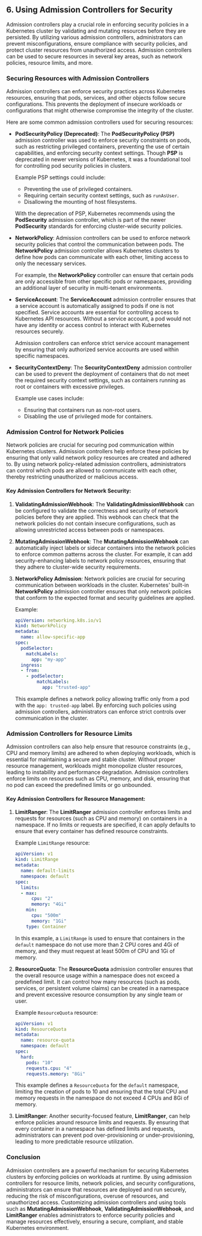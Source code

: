 ## 6. **Using Admission Controllers for Security**

Admission controllers play a crucial role in enforcing security policies in a Kubernetes cluster by validating and mutating resources before they are persisted. By utilizing various admission controllers, administrators can prevent misconfigurations, ensure compliance with security policies, and protect cluster resources from unauthorized access. Admission controllers can be used to secure resources in several key areas, such as network policies, resource limits, and more.

### **Securing Resources with Admission Controllers**

Admission controllers can enforce security practices across Kubernetes resources, ensuring that pods, services, and other objects follow secure configurations. This prevents the deployment of insecure workloads or configurations that might otherwise compromise the integrity of the cluster.

Here are some common admission controllers used for securing resources:

- **PodSecurityPolicy (Deprecated)**:
  The **PodSecurityPolicy (PSP)** admission controller was used to enforce security constraints on pods, such as restricting privileged containers, preventing the use of certain capabilities, and enforcing security context settings. Though **PSP** is deprecated in newer versions of Kubernetes, it was a foundational tool for controlling pod security policies in clusters.

  Example PSP settings could include:
  - Preventing the use of privileged containers.
  - Requiring certain security context settings, such as `runAsUser`.
  - Disallowing the mounting of host filesystems.

  With the deprecation of PSP, Kubernetes recommends using the **PodSecurity** admission controller, which is part of the newer **PodSecurity** standards for enforcing cluster-wide security policies.

- **NetworkPolicy**:
  Admission controllers can be used to enforce network security policies that control the communication between pods. The **NetworkPolicy** admission controller allows Kubernetes clusters to define how pods can communicate with each other, limiting access to only the necessary services.

  For example, the **NetworkPolicy** controller can ensure that certain pods are only accessible from other specific pods or namespaces, providing an additional layer of security in multi-tenant environments.

- **ServiceAccount**:
  The **ServiceAccount** admission controller ensures that a service account is automatically assigned to pods if one is not specified. Service accounts are essential for controlling access to Kubernetes API resources. Without a service account, a pod would not have any identity or access control to interact with Kubernetes resources securely.

  Admission controllers can enforce strict service account management by ensuring that only authorized service accounts are used within specific namespaces.

- **SecurityContextDeny**:
  The **SecurityContextDeny** admission controller can be used to prevent the deployment of containers that do not meet the required security context settings, such as containers running as root or containers with excessive privileges.

  Example use cases include:
  - Ensuring that containers run as non-root users.
  - Disabling the use of privileged mode for containers.

### **Admission Control for Network Policies**

Network policies are crucial for securing pod communication within Kubernetes clusters. Admission controllers help enforce these policies by ensuring that only valid network policy resources are created and adhered to. By using network policy-related admission controllers, administrators can control which pods are allowed to communicate with each other, thereby restricting unauthorized or malicious access.

#### Key Admission Controllers for Network Security:
1. **ValidatingAdmissionWebhook**:
   The **ValidatingAdmissionWebhook** can be configured to validate the correctness and security of network policies before they are applied. This webhook can check that the network policies do not contain insecure configurations, such as allowing unrestricted access between pods or namespaces.

2. **MutatingAdmissionWebhook**:
   The **MutatingAdmissionWebhook** can automatically inject labels or sidecar containers into the network policies to enforce common patterns across the cluster. For example, it can add security-enhancing labels to network policy resources, ensuring that they adhere to cluster-wide security requirements.

3. **NetworkPolicy Admission**:
   Network policies are crucial for securing communication between workloads in the cluster. Kubernetes' built-in **NetworkPolicy** admission controller ensures that only network policies that conform to the expected format and security guidelines are applied.

   Example:
   ```yaml
   apiVersion: networking.k8s.io/v1
   kind: NetworkPolicy
   metadata:
     name: allow-specific-app
   spec:
     podSelector:
       matchLabels:
         app: "my-app"
     ingress:
     - from:
       - podSelector:
           matchLabels:
             app: "trusted-app"
   ```
   This example defines a network policy allowing traffic only from a pod with the `app: trusted-app` label. By enforcing such policies using admission controllers, administrators can enforce strict controls over communication in the cluster.

### **Admission Controllers for Resource Limits**

Admission controllers can also help ensure that resource constraints (e.g., CPU and memory limits) are adhered to when deploying workloads, which is essential for maintaining a secure and stable cluster. Without proper resource management, workloads might monopolize cluster resources, leading to instability and performance degradation. Admission controllers enforce limits on resources such as CPU, memory, and disk, ensuring that no pod can exceed the predefined limits or go unbounded.

#### Key Admission Controllers for Resource Management:
1. **LimitRanger**:
   The **LimitRanger** admission controller enforces limits and requests for resources (such as CPU and memory) on containers in a namespace. If no limits or requests are specified, it can apply defaults to ensure that every container has defined resource constraints.

   Example `LimitRange` resource:
   ```yaml
   apiVersion: v1
   kind: LimitRange
   metadata:
     name: default-limits
     namespace: default
   spec:
     limits:
     - max:
         cpu: "2"
         memory: "4Gi"
       min:
         cpu: "500m"
         memory: "1Gi"
       type: Container
   ```
   In this example, a `LimitRange` is used to ensure that containers in the `default` namespace do not use more than 2 CPU cores and 4Gi of memory, and they must request at least 500m of CPU and 1Gi of memory.

2. **ResourceQuota**:
   The **ResourceQuota** admission controller ensures that the overall resource usage within a namespace does not exceed a predefined limit. It can control how many resources (such as pods, services, or persistent volume claims) can be created in a namespace and prevent excessive resource consumption by any single team or user.

   Example `ResourceQuota` resource:
   ```yaml
   apiVersion: v1
   kind: ResourceQuota
   metadata:
     name: resource-quota
     namespace: default
   spec:
     hard:
       pods: "10"
       requests.cpu: "4"
       requests.memory: "8Gi"
   ```
   This example defines a `ResourceQuota` for the `default` namespace, limiting the creation of pods to 10 and ensuring that the total CPU and memory requests in the namespace do not exceed 4 CPUs and 8Gi of memory.

3. **LimitRanger**:
   Another security-focused feature, **LimitRanger**, can help enforce policies around resource limits and requests. By ensuring that every container in a namespace has defined limits and requests, administrators can prevent pod over-provisioning or under-provisioning, leading to more predictable resource utilization.

### **Conclusion**

Admission controllers are a powerful mechanism for securing Kubernetes clusters by enforcing policies on workloads at runtime. By using admission controllers for resource limits, network policies, and security configurations, administrators can ensure that resources are deployed and run securely, reducing the risk of misconfigurations, overuse of resources, and unauthorized access. Customizing admission controllers and using tools such as **MutatingAdmissionWebhook**, **ValidatingAdmissionWebhook**, and **LimitRanger** enables administrators to enforce security policies and manage resources effectively, ensuring a secure, compliant, and stable Kubernetes environment.